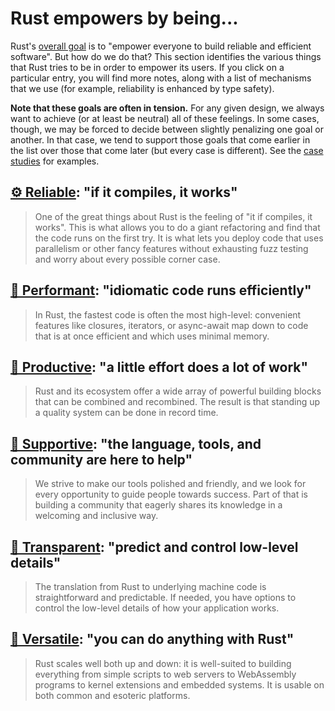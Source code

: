 # Rust empowers by being...

Rust's [overall goal](./goals.md) is to "empower everyone to build reliable and efficient software". But how do we do that? This section identifies the various things that Rust tries to be in order to empower its users. If you click on a particular entry, you will find more notes, along with a list of mechanisms that we use (for example, reliability is enhanced by type safety).

**Note that these goals are often in tension.** For any given design, we always want to achieve (or at least be neutral) all of these feelings. In some cases, though, we may be forced to decide between slightly penalizing one goal or another. In that case, we tend to support those goals that come earlier in the list over those that come later (but every case is different). See the [case studies](./case_studies.md) for examples.

## [⚙️ Reliable](./how_rust_empowers/reliable.md): "if it compiles, it works"

> One of the great things about Rust is the feeling of "it if compiles, it works". This is what allows you to do a giant refactoring and find that the code runs on the first try. It is what lets you deploy code that uses parallelism or other fancy features without exhausting fuzz testing and worry about every possible corner case.

## [🐎 Performant](./how_rust_empowers/performant.md): "idiomatic code runs efficiently"

> In Rust, the fastest code is often the most high-level: convenient features like closures, iterators, or async-await map down to code that is at once efficient and which uses minimal memory.

## [🧩 Productive](./how_rust_empowers/productive.md): "a little effort does a lot of work"

> Rust and its ecosystem offer a wide array of powerful building blocks that can be combined and recombined. The result is that standing up a quality system can be done in record time.

## [🥰 Supportive](./how_rust_empowers/supportive.md): "the language, tools, and community are here to help"

> We strive to make our tools polished and friendly, and we look for every opportunity to guide people towards success. Part of that is building a community that eagerly shares its knowledge in a welcoming and inclusive way.

## [🔧 Transparent](./how_rust_empowers/transparent.md): "predict and control low-level details"

> The translation from Rust to underlying machine code is straightforward and predictable. If needed, you have options to control the low-level details of how your application works.

## [🤸 Versatile](./how_rust_empowers/versatile.md): "you can do anything with Rust"

> Rust scales well both up and down: it is well-suited to building everything from simple scripts to web servers to WebAssembly programs to kernel extensions and embedded systems. It is usable on both common and esoteric platforms.
